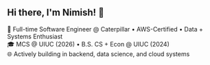 ## Hi there, I'm Nimish! 👋

🚀 Full-time Software Engineer @ Caterpillar • AWS-Certified • Data + Systems Enthusiast  
🎓 MCS @ UIUC (2026) • B.S. CS + Econ @ UIUC (2024)  
🌐 Actively building in backend, data science, and cloud systems 

